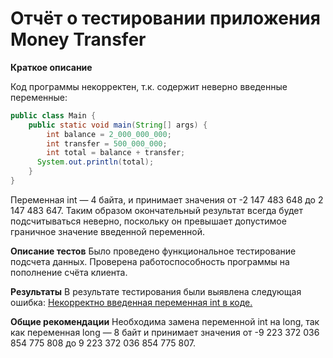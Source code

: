 # Отчёт о тестировании приложения Money Transfer

**Краткое описание**

Код программы некорректен, т.к. содержит неверно введенные переменные:
```java
public class Main {
    public static void main(String[] args) {
        int balance = 2_000_000_000;
        int transfer = 500_000_000;
        int total = balance + transfer;
      System.out.println(total);
    }
}
```
Переменная int — 4 байта, и принимает значения от -2 147 483 648 до 2 147 483 647. Таким образом окончательный результат всегда будет подсчитываться неверно, поскольку он превышает допустимое граничное значение введенной переменной.


**Описание тестов**
Было проведено функциональное тестирование подсчета данных. Проверена работоспособность программы на пополнение счёта клиента.

**Результаты**
В результате тестирования были выявлена следующая ошибка:
[Некорректно введенная переменная int в коде.](https://github.com/elena-liashkova/Money-Transfer/issues/1)

**Общие рекомендации**
Необходима замена переменной int на long, так как переменная long — 8 байт и принимает значения от -9 223 372 036 854 775 808 до 9 223 372 036 854 775 807.